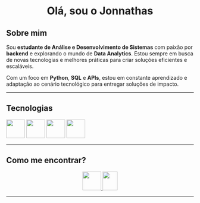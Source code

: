 <h1 align="center">Olá, sou o Jonnathas</h1>

## Sobre mim
Sou **estudante de Análise e Desenvolvimento de Sistemas** com paixão por **backend** e explorando o mundo de **Data Analytics**. Estou sempre em busca de novas tecnologias e melhores práticas para criar soluções eficientes e escaláveis.

Com um foco em **Python**, **SQL** e **APIs**, estou em constante aprendizado e adaptação ao cenário tecnológico para entregar soluções de impacto.

---

## Tecnologias

<p align="left">
  <img src="https://cdn.jsdelivr.net/gh/devicons/devicon/icons/python/python-original.svg" width="50" height="50"/>
  <img src="https://cdn.jsdelivr.net/gh/devicons/devicon/icons/javascript/javascript-original.svg" width="50" height="50"/>
  <img src="https://cdn.jsdelivr.net/gh/devicons/devicon/icons/postgresql/postgresql-original.svg" width="50" height="50"/>
  <img src="https://cdn.jsdelivr.net/gh/devicons/devicon/icons/nodejs/nodejs-original.svg" width="50" height="50"/>
</p>


---

## Como me encontrar?
<p align="center">
  <a href="https://www.linkedin.com/in/jgouvea7" target="_blank">
    <img src="https://img.icons8.com/color/48/000000/linkedin.png" width="50" height="50"/>
  </a>
  
  <a href="mailto:jonnathasg@gmail.com">
    <img src="https://img.icons8.com/color/48/000000/gmail.png" width="40" height="50"/>
  </a>
</p>

---
